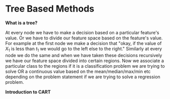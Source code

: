 # Tree Based Methods

**What is a tree?**

At every node we have to make a decision based on a particular feature's value. Or we have to divide our feature space based on the feature's value.
For example at the first node we make a decision that "okay, if the value of $X_1$ is less than $t_1$ we would go to the left else to the right."
Similarly at every node we do the same and when we have taken these decisions recursively we have our feature space divided into certain regions. Now we associate a particular class to the regions if it is a classification problem we are trying to solve OR a continuous value based on the mean/median/max/min etc depending on the problem statement if we are trying to solve a regression problem.

**Introduction to CART**
